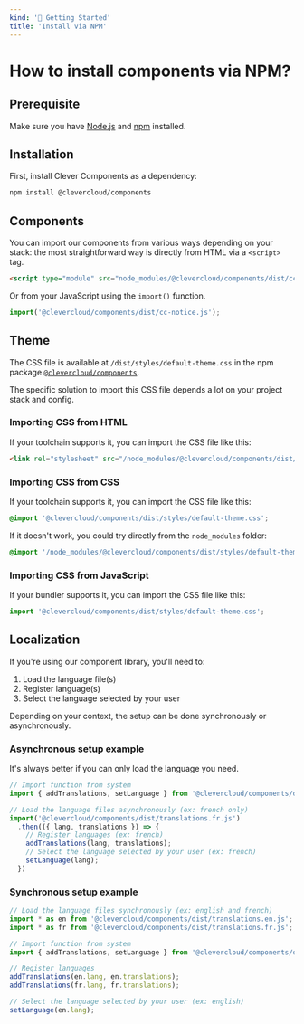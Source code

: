 ```yaml
---
kind: '🏡 Getting Started'
title: 'Install via NPM'
---
```


# How to install components via NPM?

## Prerequisite

Make sure you have [Node.js](https://nodejs.org/) and [npm](https://www.npmjs.com/) installed.

<cc-notice intent="info" message="You can use a bundler, but it is not mandatory."></cc-notice>

## Installation

First, install Clever Components as a dependency:

```bash
npm install @clevercloud/components
```

## Components

You can import our components from various ways depending on your stack: the most straightforward way is directly from HTML via a `<script>` tag. 

```html
<script type="module" src="node_modules/@clevercloud/components/dist/cc-notice.js"></script>
```

Or from your JavaScript using the `import()` function.

```js
import('@clevercloud/components/dist/cc-notice.js');
```

## Theme

The CSS file is available at `/dist/styles/default-theme.css` in the npm package [`@clevercloud/components`](https://www.npmjs.com/package/@clevercloud/components).

The specific solution to import this CSS file depends a lot on your project stack and config.

### Importing CSS from HTML

If your toolchain supports it, you can import the CSS file like this:

```html
<link rel="stylesheet" src="/node_modules/@clevercloud/components/dist/styles/default-theme.css">
```

### Importing CSS from CSS

If your toolchain supports it, you can import the CSS file like this:

```css
@import '@clevercloud/components/dist/styles/default-theme.css';
```

If it doesn't work, you could try directly from the `node_modules` folder:

```css
@import '/node_modules/@clevercloud/components/dist/styles/default-theme.css';
```

### Importing CSS from JavaScript

If your bundler supports it, you can import the CSS file like this:

```js
import '@clevercloud/components/dist/styles/default-theme.css';
```

## Localization

If you're using our component library, you'll need to:

1. Load the language file(s)
2. Register language(s)
3. Select the language selected by your user

Depending on your context, the setup can be done synchronously or asynchronously.

### Asynchronous setup example

It's always better if you can only load the language you need.

```js
// Import function from system
import { addTranslations, setLanguage } from '@clevercloud/components/dist/i18n.js';

// Load the language files asynchronously (ex: french only) 
import('@clevercloud/components/dist/translations.fr.js')
  .then(({ lang, translations }) => {
    // Register languages (ex: french)
    addTranslations(lang, translations);
    // Select the language selected by your user (ex: french)
    setLanguage(lang);
  })
```

### Synchronous setup example

```js
// Load the language files synchronously (ex: english and french) 
import * as en from '@clevercloud/components/dist/translations.en.js';
import * as fr from '@clevercloud/components/dist/translations.fr.js';

// Import function from system
import { addTranslations, setLanguage } from '@clevercloud/components/dist/i18n.js';

// Register languages
addTranslations(en.lang, en.translations);
addTranslations(fr.lang, fr.translations);

// Select the language selected by your user (ex: english)
setLanguage(en.lang);
```
